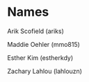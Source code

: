 # Names

Arik Scofield (ariks)

Maddie Oehler (mmo815)

Esther Kim (estherkdy)

Zachary Lahlou (lahlouzn)